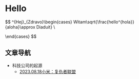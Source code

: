 # Hello

<head>
    <script src="https://cdn.mathjax.org/mathjax/latest/MathJax.js?config=TeX-AMS-MML_HTMLorMML" type="text/javascript"></script>
    <script type="text/x-mathjax-config">
        MathJax.Hub.Config({
            tex2jax: {
            skipTags: ['script', 'noscript', 'style', 'textarea', 'pre'],
            inlineMath: [['$','$']]
            }
        });
    </script>
</head>

$$
^{Hej}_{Zdravo}\begin{cases}
Witam\sqrt{\frac{hello^{hola}}{aloha}\approx Diaduit} \\

\end{cases}
$$

## 文章导航

- 科技公司的起源
	- [2023.08.18小米：复仇者联盟](https://duoduozhangduo.github.io/2023.08.18%20%E5%B0%8F%E7%B1%B3%EF%BC%9A%E5%A4%8D%E4%BB%87%E8%80%85%E8%81%94%E7%9B%9F.html)
